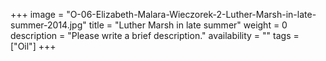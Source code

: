 +++
image = "O-06-Elizabeth-Malara-Wieczorek-2-Luther-Marsh-in-late-summer-2014.jpg"
title = "Luther Marsh in late summer"
weight = 0
description = "Please write a brief description."
availability = ""
tags = ["Oil"]
+++
